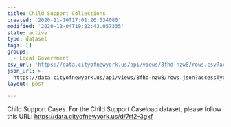 ```yaml
---
title: Child Support Collections
created: '2020-11-10T17:01:20.534080'
modified: '2020-12-04T19:22:43.057335'
state: active
type: dataset
tags: []
groups:
  - Local Government
csv_url: 'https://data.cityofnewyork.us/api/views/8fhd-nzw8/rows.csv?accessType=DOWNLOAD'
json_url: >-
  https://data.cityofnewyork.us/api/views/8fhd-nzw8/rows.json?accessType=DOWNLOAD
layout: post

---
```

Child Support Cases. 
For the Child Support Caseload dataset, please follow this URL: https://data.cityofnewyork.us/d/7rf2-3gxf
